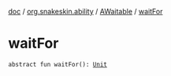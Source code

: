 [doc](../../index.md) / [org.snakeskin.ability](../index.md) / [AWaitable](index.md) / [waitFor](./wait-for.md)

# waitFor

`abstract fun waitFor(): `[`Unit`](https://kotlinlang.org/api/latest/jvm/stdlib/kotlin/-unit/index.html)
